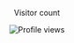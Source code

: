 <div align="center">
  <p>Visitor count</p>
  <img src="https://komarev.com/ghpvc/?username=Stoneboom&color=orange&style=for-the-badge" alt="Profile views"/>
</div>


